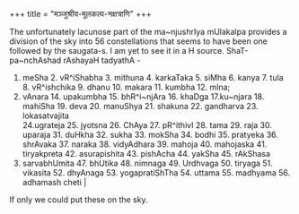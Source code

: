 +++
title = "मञ्जुश्रीय-मूलकल्प-नक्षत्राणि"
+++

The unfortunately lacunose part of the ma~njushrIya mUlakalpa provides a division of the sky into 56 constellations that seems to have been one followed by the saugata-s. I am yet to see it in a H source. ShaT-pa~nchAshad rAshayaH tadyathA -

1. meSha 2. vR^iShabha 3. mithuna 4. karkaTaka 5. siMha 6. kanya 7. tula 8. vR^ishchika 9. dhanu 10. makara 11. kumbha 12. mIna;  
2. vAnara 14. upakumbha 15. bhR^i~njAra 16. khaDga 17.ku~njara 18. mahiSha 19. deva 20. manuShya 21. shakuna 22. gandharva 23. lokasatvajita  
24.ugrateja 25. jyotsna 26. ChAya 27. pR^ithivI 28. tama 29. raja 30. uparaja 31. duHkha 32. sukha 33. mokSha 34. bodhi 35. pratyeka 36. shrAvaka 37. naraka 38. vidyAdhara 39. mahoja 40. mahojaska 41. tiryakpreta 42. asurapishita 43. pishAcha 44. yakSha 45. rAkShasa  
3. sarvabhUmita 47. bhUtika 48. nimnaga 49. Urdhvaga 50. tiryaga 51. vikasita 52. dhyAnaga 53. yogapratiShTha 54. uttama 55. madhyama 56. adhamash cheti |

If only we could put these on the sky.